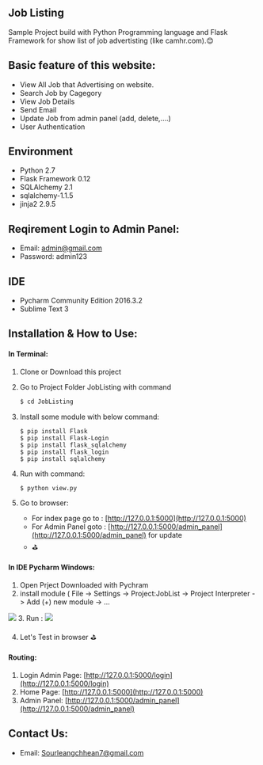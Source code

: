 ## Job Listing

Sample Project build with Python Programming language and Flask Framework for show list of job advertisting (like  camhr.com).😊

## Basic feature of this website:
* View All Job that Advertising on website.
* Search Job by Cagegory
* View Job Details
* Send Email
* Update Job from admin panel (add, delete,....)
* User Authentication

## Environment
* Python 2.7
* Flask Framework 0.12
* SQLAlchemy 2.1
* sqlalchemy-1.1.5
* jinja2 2.9.5

## Reqirement Login to Admin Panel: 
 * Email: admin@gmail.com
 * Password: admin123

## IDE
* Pycharm Community Edition 2016.3.2
* Sublime Text 3



## Installation & How to Use:
#### In Terminal:
1. Clone or Download this project 
2. Go to Project Folder JobListing with command 
   ```javascript
   $ cd JobListing
   ```
3. Install some module with below command:

   ```
   $ pip install Flask
   $ pip install Flask-Login
   $ pip install flask_sqlalchemy
   $ pip install flask_login
   $ pip install sqlalchemy
   ```
4. Run with command:
   ```
   $ python view.py
   ```
5. Go to browser: 

	* For index page go to :  [http://127.0.0.1:5000](http://127.0.0.1:5000) 
	* For Admin Panel goto :  [http://127.0.0.1:5000/admin_panel](http://127.0.0.1:5000/admin_panel)  for update
	* ⛳

#### In IDE Pycharm Windows:
1. Open Prject Downloaded with Pychram
2. install module ( File -> Settings -> Project:JobList -> Project Interpreter -> Add (+) new module -> ...<br/>

<img src="https://s30.postimg.org/469end89t/Screenshot_2.png"/>
3. Run :

<img src="https://s27.postimg.org/qzinf9ykz/Screenshot_3.png"/>

4. Let's Test in browser ⛳

#### Routing:
1. Login Admin Page: [http://127.0.0.1:5000/login](http://127.0.0.1:5000/login)
2. Home Page: [http://127.0.0.1:5000](http://127.0.0.1:5000)
3. Admin Panel: [http://127.0.0.1:5000/admin_panel](http://127.0.0.1:5000/admin_panel)

## Contact Us:
* Email: Sourleangchhean7@gmail.com
